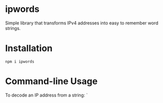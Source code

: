 # ipwords
Simple library that transforms IPv4 addresses into easy to remember word strings.

# Installation
`npm i ipwords`

# Command-line Usage
To decode an IP address from a string:
`
